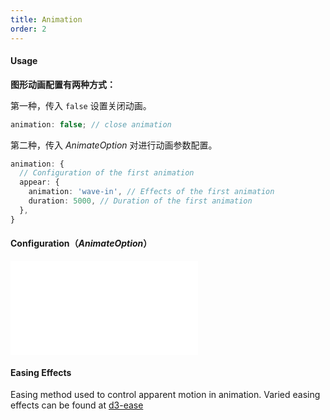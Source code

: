 ```yaml
---
title: Animation
order: 2
---
```



#### Usage

<b>图形动画配置有两种方式：</b>

第一种，传入 `false` 设置关闭动画。

```ts
animation: false; // close animation
```

第二种，传入 _AnimateOption_ 对进行动画参数配置。

```ts
animation: {
  // Configuration of the first animation
  appear: {
    animation: 'wave-in', // Effects of the first animation
    duration: 5000, // Duration of the first animation
  },
}
```

#### Configuration（_AnimateOption_）

<embed src="@/docs/common/animate-option.zh.md"></embed>

#### Easing Effects

Easing method used to control apparent motion in animation. Varied easing effects can be found at [d3-ease](https://github.com/d3/d3-ease)

<Playground path="dynamic-plots/animation/demo/easing-effects.ts" rid="easing-effect"></playground>


